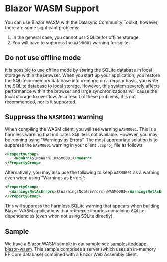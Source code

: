 # Blazor WASM Support 

You can use Blazor WASM with the Datasync Community Toolkit; however, there are some signficant problems:

1. In the general case, you cannot use SQLite for offline storage.
2. You will have to suppress the `WASM0001` warning for sqlite.

## Do not use offline mode

It is possible to use offline mode by storing the SQLite database in local storage within the browser.  When you start up your application, you restore the SQLite in-memory database into memory; on a regular basis, you write the SQLite database to local storage.  However, this system severely affects performance within the browser and large synchronizations will cause the local storage to overflow.  As a result of these problems, it is not recommended, nor is it supported.

## Suppress the `WASM0001` warning

When compiling the WASM client, you will see warning `WASM0001`.  This is a harmless warning that indicates SQLite is not available.  However, you may be running using "Warnings as Errors".  The most appropriate solution is to suppress the `WASM0001` warning in your client `.csproj` file as follows:

```xml
<PropertyGroup>
    <NoWarn>$(NoWarn);WASM0001</NoWarn>
</PropertyGroup>
```

Alternatively, you may also use the following to keep `WASM0001` as a warning even when using "Warnings as Errors":

```xml
<PropertyGroup>
  <WarningsNotAsErrors>$(WarningsNotAsErrors);WASM0001</WarningsNotAsErrors>
</PropertyGroup>
```

This will suppress the harmless SQLite warning that appears when building Blazor WASM applications that reference libraries containing SQLite dependencies (even when not using SQLite directly).

## Sample

We have a Blazor WASM sample in our sample set: [samples/todoapp-blazor-wasm](https://github.com/CommunityToolkit/Datasync/tree/main/samples/todoapp-blazor-wasm).  This sample comprises a server (which uses an in-memory EF Core database) combined with a Blazor Web Assembly client.
